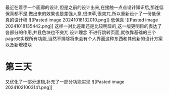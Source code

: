最近在着手一个画廊的设计,但是之前的设计出来,在接触一点点设计知识后,那连低保真都不是,做出来的效果也是差强人意,很潦草,很突兀,所以重新设计了一份低保真的设计稿
![[Pasted image 20241018132010.png]]
低保真
![[Pasted image 20241018135442.png]]
这样一对比差距还是比较明显的,这一版更明目的表达了各部分的作用,并且色块也不突兀
设计理念
不进行跳转页面,就依靠基础的三个page来实现所有功能,当然不排除将来会有个人界面这种东西和其他新的设计方案以及新增模块
# 第三天
又优化了一部分逻辑,补充了一部分功能实现 
![[Pasted image 20241021003141.png]]